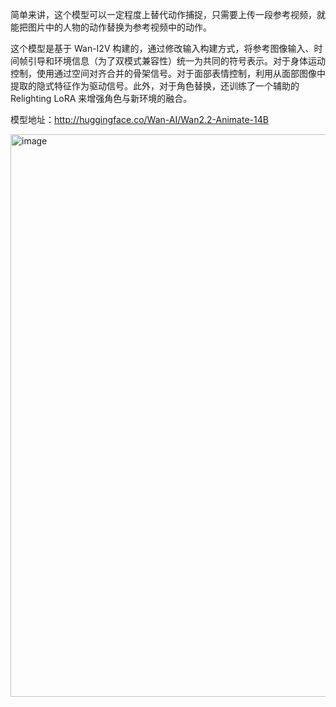 简单来讲，这个模型可以一定程度上替代动作捕捉，只需要上传一段参考视频，就能把图片中的人物的动作替换为参考视频中的动作。

这个模型是基于  Wan-I2V 构建的，通过修改输入构建方式，将参考图像输入、时间帧引导和环境信息（为了双模式兼容性）统一为共同的符号表示。对于身体运动控制，使用通过空间对齐合并的骨架信号。对于面部表情控制，利用从面部图像中提取的隐式特征作为驱动信号。此外，对于角色替换，还训练了一个辅助的 Relighting LoRA 来增强角色与新环境的融合。



模型地址：http://huggingface.co/Wan-AI/Wan2.2-Animate-14B

<img width="660" height="900" alt="image" src="https://github.com/user-attachments/assets/7fa92dfd-dd3a-4c9a-b654-b671e9af4e84" />
